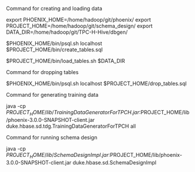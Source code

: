 Command for creating and loading data

export PHOENIX_HOME=/home/hadoop/git/phoenix/
export PROJECT_HOME=/home/hadoop/git/schema_design/
export DATA_DIR=/home/hadoop/git/TPC-H-Hive/dbgen/

$PHOENIX_HOME/bin/psql.sh localhost $PROJECT_HOME/bin/create_tables.sql

$PROJECT_HOME/bin/load_tables.sh $DATA_DIR

Command for dropping tables

$PHOENIX_HOME/bin/psql.sh localhost $PROJECT_HOME/drop_tables.sql

Command for generating training data

java -cp $PROJECT_HOME/lib/TrainingDataGeneratorForTPCH.jar:$PROJECT_HOME/lib/phoenix-3.0.0-SNAPSHOT-client.jar  duke.hbase.sd.tdg.TrainingDataGeneratorForTPCH all

Command for running schema design

java -cp $PROJECT_HOME/lib/SchemaDesignImpl.jar:$PROJECT_HOME/lib/phoenix-3.0.0-SNAPSHOT-client.jar  duke.hbase.sd.SchemaDesignImpl 

